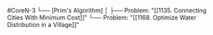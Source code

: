 #CoreN-3
└── [Prim's Algorithm]
    │
    ├── Problem: "[[1135. Connecting Cities With Minimum Cost]]"
    └── Problem: "[[1168. Optimize Water Distribution in a Village]]"